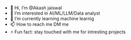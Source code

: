 - 👋 Hi, I’m @Akash jaiswal
- 👀 I’m interested in AI/ML/LLM/Data analyst
- 🌱 I’m currently learning machine learnig
- 📫 How to reach me DM me 
- ⚡ Fun fact: stay touched with me for intresting projects

<!---
Daipool101/Daipool101 is a ✨ special ✨ repository because its `README.md` (this file) appears on your GitHub profile.
You can click the Preview link to take a look at your changes.
--->
